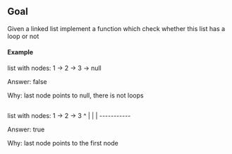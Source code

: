 ## Goal

Given a linked list implement a function which check whether this list has a loop or not

#### Example 

 list with nodes: 1 -> 2 -> 3 -> null
 
 Answer: false
 
 Why: last node points to null, there is not loops
##
 list with nodes: 1 -> 2 -> 3
                  ^         |
                  |         |
                  -----------
 
 Answer: true
 
 Why: last node points to the first node
